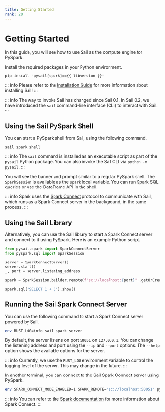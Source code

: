 ```yaml
---
title: Getting Started
rank: 20
---
```


# Getting Started

In this guide, you will see how to use Sail as the compute engine for PySpark.

Install the required packages in your Python environment.

```bash-vue
pip install "pysail[spark]=={{ libVersion }}"
```

::: info
Please refer to the [Installation Guide](/guide/installation/) for more information about installing Sail!
:::

::: info
The way to invoke Sail has changed since Sail 0.1. In Sail 0.2, we have introduced the `sail` command-line interface (CLI) to interact with Sail.
:::

## Using the Sail PySpark Shell

You can start a PySpark shell from Sail, using the following command.

```bash
sail spark shell
```

::: info
The `sail` command is installed as an executable script as part of the `pysail` Python package. You can also invoke the Sail CLI via `python -m pysail`.
:::

You will see the banner and prompt similar to a regular PySpark shell.
The `SparkSession` is available as the `spark` local variable.
You can run Spark SQL queries or use the DataFrame API in the shell.

::: info
Spark uses the [Spark Connect](https://spark.apache.org/docs/latest/spark-connect-overview.html) protocol to communicate with Sail, which runs as a Spark Connect server in the background, in the same process.
:::

## Using the Sail Library

Alternatively, you can use the Sail library to start a Spark Connect server and connect to it using PySpark.
Here is an example Python script.

```python
from pysail.spark import SparkConnectServer
from pyspark.sql import SparkSession

server = SparkConnectServer()
server.start()
_, port = server.listening_address

spark = SparkSession.builder.remote(f"sc://localhost:{port}").getOrCreate()

spark.sql("SELECT 1 + 1").show()
```

## Running the Sail Spark Connect Server

You can use the following command to start a Spark Connect server powered by Sail.

```bash
env RUST_LOG=info sail spark server
```

By default, the server listens on port `50051` on `127.0.0.1`. You can change the listening address and port using the
`--ip` and `--port` options.
The `--help` option shows the available options for the server.

::: info
Currently, we use the `RUST_LOG` environment variable to control the logging level of the server.
This may change in the future.
:::

In another terminal, you can connect to the Sail Spark Connect server using PySpark.

```bash
env SPARK_CONNECT_MODE_ENABLED=1 SPARK_REMOTE="sc://localhost:50051" pyspark
```

::: info
You can refer to the [Spark documentation](https://spark.apache.org/docs/latest/spark-connect-overview.html)
for more information about Spark Connect.
:::

<script setup>
import { useData } from "vitepress";
import { computed } from "vue";

const { site } = useData();

const libVersion = computed(() => site.value.contentProps?.libVersion);
</script>
